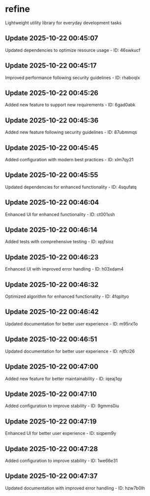 # refine
Lightweight utility library for everyday development tasks

## Update 2025-10-22 00:45:07
Updated dependencies to optimize resource usage - ID: 46swkucf


## Update 2025-10-22 00:45:17
Improved performance following security guidelines - ID: rhaboqlx


## Update 2025-10-22 00:45:26
Added new feature to support new requirements - ID: 6gad0abk


## Update 2025-10-22 00:45:36
Added new feature following security guidelines - ID: 87ubmmqs


## Update 2025-10-22 00:45:45
Added configuration with modern best practices - ID: xlm7qy21


## Update 2025-10-22 00:45:55
Updated dependencies for enhanced functionality - ID: 4squfatq


## Update 2025-10-22 00:46:04
Enhanced UI for enhanced functionality - ID: ct001xsh


## Update 2025-10-22 00:46:14
Added tests with comprehensive testing - ID: xpjfsioz


## Update 2025-10-22 00:46:23
Enhanced UI with improved error handling - ID: h03xdam4


## Update 2025-10-22 00:46:32
Optimized algorithm for enhanced functionality - ID: 4fqpltyo


## Update 2025-10-22 00:46:42
Updated documentation for better user experience - ID: m95rxl1o


## Update 2025-10-22 00:46:51
Updated documentation for better user experience - ID: njtfci26


## Update 2025-10-22 00:47:00
Added new feature for better maintainability - ID: iqeaj1qy


## Update 2025-10-22 00:47:10
Added configuration to improve stability - ID: 9gmms0iu


## Update 2025-10-22 00:47:19
Enhanced UI for better user experience - ID: siqpem9y


## Update 2025-10-22 00:47:28
Added configuration to improve stability - ID: 1we66e31


## Update 2025-10-22 00:47:37
Updated documentation with improved error handling - ID: hzw7b0lh

